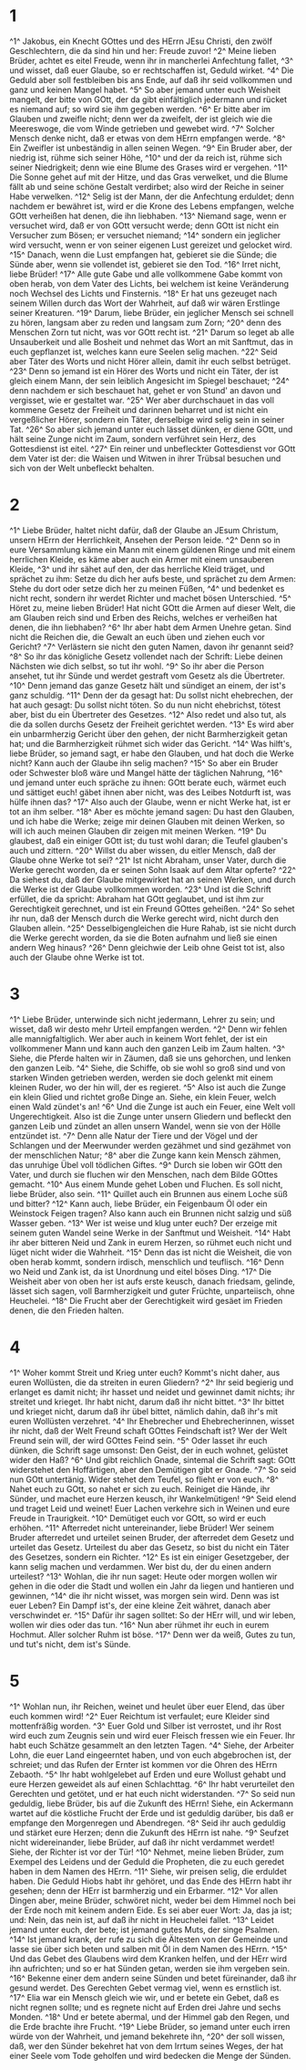 # 1
^1^ Jakobus, ein Knecht GOttes und des HErrn JEsu Christi, den zwölf Geschlechtern, die da sind hin und her: Freude zuvor! ^2^ Meine lieben Brüder, achtet es eitel Freude, wenn ihr in mancherlei Anfechtung fallet, ^3^ und wisset, daß euer Glaube, so er rechtschaffen ist, Geduld wirket. ^4^ Die Geduld aber soll festbleiben bis ans Ende, auf daß ihr seid vollkommen und ganz und keinen Mangel habet. ^5^ So aber jemand unter euch Weisheit mangelt, der bitte von GOtt, der da gibt einfältiglich jedermann und rücket es niemand auf; so wird sie ihm gegeben werden. ^6^ Er bitte aber im Glauben und zweifle nicht; denn wer da zweifelt, der ist gleich wie die Meereswoge, die vom Winde getrieben und gewebet wird. ^7^ Solcher Mensch denke nicht, daß er etwas von dem HErrn empfangen werde. ^8^ Ein Zweifler ist unbeständig in allen seinen Wegen. ^9^ Ein Bruder aber, der niedrig ist, rühme sich seiner Höhe, ^10^ und der da reich ist, rühme sich seiner Niedrigkeit; denn wie eine Blume des Grases wird er vergehen. ^11^ Die Sonne gehet auf mit der Hitze, und das Gras verwelket, und die Blume fällt ab und seine schöne Gestalt verdirbet; also wird der Reiche in seiner Habe verwelken. ^12^ Selig ist der Mann, der die Anfechtung erduldet; denn nachdem er bewähret ist, wird er die Krone des Lebens empfangen, welche GOtt verheißen hat denen, die ihn liebhaben. ^13^ Niemand sage, wenn er versuchet wird, daß er von GOtt versucht werde; denn GOtt ist nicht ein Versucher zum Bösen; er versuchet niemand; ^14^ sondern ein jeglicher wird versucht, wenn er von seiner eigenen Lust gereizet und gelocket wird. ^15^ Danach, wenn die Lust empfangen hat, gebieret sie die Sünde; die Sünde aber, wenn sie vollendet ist, gebieret sie den Tod. ^16^ Irret nicht, liebe Brüder! ^17^ Alle gute Gabe und alle vollkommene Gabe kommt von oben herab, von dem Vater des Lichts, bei welchem ist keine Veränderung noch Wechsel des Lichts und Finsternis. ^18^ Er hat uns gezeuget nach seinem Willen durch das Wort der Wahrheit, auf daß wir wären Erstlinge seiner Kreaturen. ^19^ Darum, liebe Brüder, ein jeglicher Mensch sei schnell zu hören, langsam aber zu reden und langsam zum Zorn; ^20^ denn des Menschen Zorn tut nicht, was vor GOtt recht ist. ^21^ Darum so leget ab alle Unsauberkeit und alle Bosheit und nehmet das Wort an mit Sanftmut, das in euch gepflanzet ist, welches kann eure Seelen selig machen. ^22^ Seid aber Täter des Worts und nicht Hörer allein, damit ihr euch selbst betrüget. ^23^ Denn so jemand ist ein Hörer des Worts und nicht ein Täter, der ist gleich einem Mann, der sein leiblich Angesicht im Spiegel beschauet; ^24^ denn nachdem er sich beschauet hat, gehet er von Stund' an davon und vergisset, wie er gestaltet war. ^25^ Wer aber durchschauet in das voll kommene Gesetz der Freiheit und darinnen beharret und ist nicht ein vergeßlicher Hörer, sondern ein Täter, derselbige wird selig sein in seiner Tat. ^26^ So aber sich jemand unter euch lässet dünken, er diene GOtt, und hält seine Zunge nicht im Zaum, sondern verführet sein Herz, des Gottesdienst ist eitel. ^27^ Ein reiner und unbefleckter Gottesdienst vor GOtt dem Vater ist der: die Waisen und Witwen in ihrer Trübsal besuchen und sich von der Welt unbefleckt behalten.

# 2
^1^ Liebe Brüder, haltet nicht dafür, daß der Glaube an JEsum Christum, unsern HErrn der Herrlichkeit, Ansehen der Person leide. ^2^ Denn so in eure Versammlung käme ein Mann mit einem güldenen Ringe und mit einem herrlichen Kleide, es käme aber auch ein Armer mit einem unsauberen Kleide, ^3^ und ihr sähet auf den, der das herrliche Kleid träget, und sprächet zu ihm: Setze du dich her aufs beste, und sprächet zu dem Armen: Stehe du dort oder setze dich her zu meinen Füßen, ^4^ und bedenket es nicht recht, sondern ihr werdet Richter und machet bösen Unterschied. ^5^ Höret zu, meine lieben Brüder! Hat nicht GOtt die Armen auf dieser Welt, die am Glauben reich sind und Erben des Reichs, welches er verheißen hat denen, die ihn liebhaben? ^6^ Ihr aber habt dem Armen Unehre getan. Sind nicht die Reichen die, die Gewalt an euch üben und ziehen euch vor Gericht? ^7^ Verlästern sie nicht den guten Namen, davon ihr genannt seid? ^8^ So ihr das königliche Gesetz vollendet nach der Schrift: Liebe deinen Nächsten wie dich selbst, so tut ihr wohl. ^9^ So ihr aber die Person ansehet, tut ihr Sünde und werdet gestraft vom Gesetz als die Übertreter. ^10^ Denn jemand das ganze Gesetz hält und sündiget an einem, der ist's ganz schuldig. ^11^ Denn der da gesagt hat: Du sollst nicht ehebrechen, der hat auch gesagt: Du sollst nicht töten. So du nun nicht ehebrichst, tötest aber, bist du ein Übertreter des Gesetzes. ^12^ Also redet und also tut, als die da sollen durchs Gesetz der Freiheit gerichtet werden. ^13^ Es wird aber ein unbarmherzig Gericht über den gehen, der nicht Barmherzigkeit getan hat; und die Barmherzigkeit rühmet sich wider das Gericht. ^14^ Was hilft's, liebe Brüder, so jemand sagt, er habe den Glauben, und hat doch die Werke nicht? Kann auch der Glaube ihn selig machen? ^15^ So aber ein Bruder oder Schwester bloß wäre und Mangel hätte der täglichen Nahrung, ^16^ und jemand unter euch spräche zu ihnen: GOtt berate euch, wärmet euch und sättiget euch! gäbet ihnen aber nicht, was des Leibes Notdurft ist, was hülfe ihnen das? ^17^ Also auch der Glaube, wenn er nicht Werke hat, ist er tot an ihm selber. ^18^ Aber es möchte jemand sagen: Du hast den Glauben, und ich habe die Werke; zeige mir deinen Glauben mit deinen Werken, so will ich auch meinen Glauben dir zeigen mit meinen Werken. ^19^ Du glaubest, daß ein einiger GOtt ist; du tust wohl daran; die Teufel glauben's auch und zittern. ^20^ Willst du aber wissen, du eitler Mensch, daß der Glaube ohne Werke tot sei? ^21^ Ist nicht Abraham, unser Vater, durch die Werke gerecht worden, da er seinen Sohn Isaak auf dem Altar opferte? ^22^ Da siehest du, daß der Glaube mitgewirket hat an seinen Werken, und durch die Werke ist der Glaube vollkommen worden. ^23^ Und ist die Schrift erfüllet, die da spricht: Abraham hat GOtt geglaubet, und ist ihm zur Gerechtigkeit gerechnet, und ist ein Freund GOttes geheißen. ^24^ So sehet ihr nun, daß der Mensch durch die Werke gerecht wird, nicht durch den Glauben allein. ^25^ Desselbigengleichen die Hure Rahab, ist sie nicht durch die Werke gerecht worden, da sie die Boten aufnahm und ließ sie einen andern Weg hinaus? ^26^ Denn gleichwie der Leib ohne Geist tot ist, also auch der Glaube ohne Werke ist tot.

# 3
^1^ Liebe Brüder, unterwinde sich nicht jedermann, Lehrer zu sein; und wisset, daß wir desto mehr Urteil empfangen werden. ^2^ Denn wir fehlen alle mannigfaltiglich. Wer aber auch in keinem Wort fehlet, der ist ein vollkommener Mann und kann auch den ganzen Leib im Zaum halten. ^3^ Siehe, die Pferde halten wir in Zäumen, daß sie uns gehorchen, und lenken den ganzen Leib. ^4^ Siehe, die Schiffe, ob sie wohl so groß sind und von starken Winden getrieben werden, werden sie doch gelenkt mit einem kleinen Ruder, wo der hin will, der es regieret. ^5^ Also ist auch die Zunge ein klein Glied und richtet große Dinge an. Siehe, ein klein Feuer, welch einen Wald zündet's an! ^6^ Und die Zunge ist auch ein Feuer, eine Welt voll Ungerechtigkeit. Also ist die Zunge unter unsern Gliedern und befleckt den ganzen Leib und zündet an allen unsern Wandel, wenn sie von der Hölle entzündet ist. ^7^ Denn alle Natur der Tiere und der Vögel und der Schlangen und der Meerwunder werden gezähmet und sind gezähmet von der menschlichen Natur; ^8^ aber die Zunge kann kein Mensch zähmen, das unruhige Übel voll tödlichen Giftes. ^9^ Durch sie loben wir GOtt den Vater, und durch sie fluchen wir den Menschen, nach dem Bilde GOttes gemacht. ^10^ Aus einem Munde gehet Loben und Fluchen. Es soll nicht, liebe Brüder, also sein. ^11^ Quillet auch ein Brunnen aus einem Loche süß und bitter? ^12^ Kann auch, liebe Brüder, ein Feigenbaum Öl oder ein Weinstock Feigen tragen? Also kann auch ein Brunnen nicht salzig und süß Wasser geben. ^13^ Wer ist weise und klug unter euch? Der erzeige mit seinem guten Wandel seine Werke in der Sanftmut und Weisheit. ^14^ Habt ihr aber bitteren Neid und Zank in eurem Herzen, so rühmet euch nicht und lüget nicht wider die Wahrheit. ^15^ Denn das ist nicht die Weisheit, die von oben herab kommt, sondern irdisch, menschlich und teuflisch. ^16^ Denn wo Neid und Zank ist, da ist Unordnung und eitel böses Ding. ^17^ Die Weisheit aber von oben her ist aufs erste keusch, danach friedsam, gelinde, lässet sich sagen, voll Barmherzigkeit und guter Früchte, unparteiisch, ohne Heuchelei. ^18^ Die Frucht aber der Gerechtigkeit wird gesäet im Frieden denen, die den Frieden halten.

# 4
^1^ Woher kommt Streit und Krieg unter euch? Kommt's nicht daher, aus euren Wollüsten, die da streiten in euren Gliedern? ^2^ Ihr seid begierig und erlanget es damit nicht; ihr hasset und neidet und gewinnet damit nichts; ihr streitet und krieget. Ihr habt nicht, darum daß ihr nicht bittet. ^3^ Ihr bittet und krieget nicht, darum daß ihr übel bittet, nämlich dahin, daß ihr's mit euren Wollüsten verzehret. ^4^ Ihr Ehebrecher und Ehebrecherinnen, wisset ihr nicht, daß der Welt Freund schaft GOttes Feindschaft ist? Wer der Welt Freund sein will, der wird GOttes Feind sein. ^5^ Oder lasset ihr euch dünken, die Schrift sage umsonst: Den Geist, der in euch wohnet, gelüstet wider den Haß? ^6^ Und gibt reichlich Gnade, sintemal die Schrift sagt: GOtt widerstehet den Hoffärtigen, aber den Demütigen gibt er Gnade. ^7^ So seid nun GOtt untertänig. Wider stehet dem Teufel, so flieht er von euch. ^8^ Nahet euch zu GOtt, so nahet er sich zu euch. Reiniget die Hände, ihr Sünder, und machet eure Herzen keusch, ihr Wankelmütigen! ^9^ Seid elend und traget Leid und weinet! Euer Lachen verkehre sich in Weinen und eure Freude in Traurigkeit. ^10^ Demütiget euch vor GOtt, so wird er euch erhöhen. ^11^ Afterredet nicht untereinander, liebe Brüder! Wer seinem Bruder afterredet und urteilet seinen Bruder, der afterredet dem Gesetz und urteilet das Gesetz. Urteilest du aber das Gesetz, so bist du nicht ein Täter des Gesetzes, sondern ein Richter. ^12^ Es ist ein einiger Gesetzgeber, der kann selig machen und verdammen. Wer bist du, der du einen andern urteilest? ^13^ Wohlan, die ihr nun saget: Heute oder morgen wollen wir gehen in die oder die Stadt und wollen ein Jahr da liegen und hantieren und gewinnen, ^14^ die ihr nicht wisset, was morgen sein wird. Denn was ist euer Leben? Ein Dampf ist's, der eine kleine Zeit währet, danach aber verschwindet er. ^15^ Dafür ihr sagen solltet: So der HErr will, und wir leben, wollen wir dies oder das tun. ^16^ Nun aber rühmet ihr euch in eurem Hochmut. Aller solcher Ruhm ist böse. ^17^ Denn wer da weiß, Gutes zu tun, und tut's nicht, dem ist's Sünde.

# 5
^1^ Wohlan nun, ihr Reichen, weinet und heulet über euer Elend, das über euch kommen wird! ^2^ Euer Reichtum ist verfaulet; eure Kleider sind mottenfräßig worden. ^3^ Euer Gold und Silber ist verrostet, und ihr Rost wird euch zum Zeugnis sein und wird euer Fleisch fressen wie ein Feuer. Ihr habt euch Schätze gesammelt an den letzten Tagen. ^4^ Siehe, der Arbeiter Lohn, die euer Land eingeerntet haben, und von euch abgebrochen ist, der schreiet; und das Rufen der Ernter ist kommen vor die Ohren des HErrn Zebaoth. ^5^ Ihr habt wohlgelebet auf Erden und eure Wollust gehabt und eure Herzen geweidet als auf einen Schlachttag. ^6^ Ihr habt verurteilet den Gerechten und getötet, und er hat euch nicht widerstanden. ^7^ So seid nun geduldig, liebe Brüder, bis auf die Zukunft des HErrn! Siehe, ein Ackermann wartet auf die köstliche Frucht der Erde und ist geduldig darüber, bis daß er empfange den Morgenregen und Abendregen. ^8^ Seid ihr auch geduldig und stärket eure Herzen; denn die Zukunft des HErrn ist nahe. ^9^ Seufzet nicht widereinander, liebe Brüder, auf daß ihr nicht verdammet werdet! Siehe, der Richter ist vor der Tür! ^10^ Nehmet, meine lieben Brüder, zum Exempel des Leidens und der Geduld die Propheten, die zu euch geredet haben in dem Namen des HErrn. ^11^ Siehe, wir preisen selig, die erduldet haben. Die Geduld Hiobs habt ihr gehöret, und das Ende des HErrn habt ihr gesehen; denn der HErr ist barmherzig und ein Erbarmer. ^12^ Vor allen Dingen aber, meine Brüder, schwöret nicht, weder bei dem Himmel noch bei der Erde noch mit keinem andern Eide. Es sei aber euer Wort: Ja, das ja ist; und: Nein, das nein ist, auf daß ihr nicht in Heuchelei fallet. ^13^ Leidet jemand unter euch, der bete; ist jemand gutes Muts, der singe Psalmen. ^14^ Ist jemand krank, der rufe zu sich die Ältesten von der Gemeinde und lasse sie über sich beten und salben mit Öl in dem Namen des HErrn. ^15^ Und das Gebet des Glaubens wird dem Kranken helfen, und der HErr wird ihn aufrichten; und so er hat Sünden getan, werden sie ihm vergeben sein. ^16^ Bekenne einer dem andern seine Sünden und betet füreinander, daß ihr gesund werdet. Des Gerechten Gebet vermag viel, wenn es ernstlich ist. ^17^ Elia war ein Mensch gleich wie wir, und er betete ein Gebet, daß es nicht regnen sollte; und es regnete nicht auf Erden drei Jahre und sechs Monden. ^18^ Und er betete abermal, und der Himmel gab den Regen, und die Erde brachte ihre Frucht. ^19^ Liebe Brüder, so jemand unter euch irren würde von der Wahrheit, und jemand bekehrete ihn, ^20^ der soll wissen, daß, wer den Sünder bekehret hat von dem Irrtum seines Weges, der hat einer Seele vom Tode geholfen und wird bedecken die Menge der Sünden.